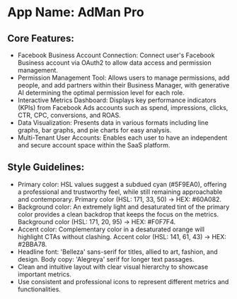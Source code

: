 # **App Name**: AdMan Pro

## Core Features:

- Facebook Business Account Connection: Connect user's Facebook Business account via OAuth2 to allow data access and permission management.
- Permission Management Tool: Allows users to manage permissions, add people, and add partners within their Business Manager, with generative AI determining the optimal permission level for each role.
- Interactive Metrics Dashboard: Displays key performance indicators (KPIs) from Facebook Ads accounts such as spend, impressions, clicks, CTR, CPC, conversions, and ROAS.
- Data Visualization: Presents data in various formats including line graphs, bar graphs, and pie charts for easy analysis.
- Multi-Tenant User Accounts: Enables each user to have an independent and secure account space within the SaaS platform.

## Style Guidelines:

- Primary color: HSL values suggest a subdued cyan (#5F9EA0), offering a professional and trustworthy feel, while still remaining approachable and contemporary. Primary color (HSL: 171, 33, 50) -> HEX: #60A082.
- Background color: An extremely light and desaturated tint of the primary color provides a clean backdrop that keeps the focus on the metrics. Background color (HSL: 171, 20, 95) -> HEX: #F0F7F4.
- Accent color: Complementary color in a desaturated orange will highlight CTAs without clashing. Accent color (HSL: 141, 61, 43) -> HEX: #2BBA78.
- Headline font: 'Belleza' sans-serif for titles, allied to art, fashion, and design. Body copy: 'Alegreya' serif for longer text passages.
- Clean and intuitive layout with clear visual hierarchy to showcase important metrics.
- Use consistent and professional icons to represent different metrics and functionalities.